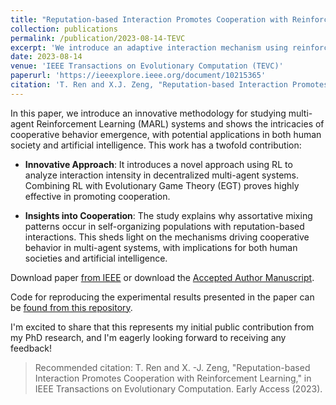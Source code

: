 ```yaml
---
title: "Reputation-based Interaction Promotes Cooperation with Reinforcement Learning"
collection: publications
permalink: /publication/2023-08-14-TEVC
excerpt: 'We introduce an adaptive interaction mechanism using reinforcement learning to study how artificial agents self-organize and adapt their connections in social dilemmas'
date: 2023-08-14
venue: 'IEEE Transactions on Evolutionary Computation (TEVC)'
paperurl: 'https://ieeexplore.ieee.org/document/10215365'
citation: 'T. Ren and X.J. Zeng, "Reputation-based Interaction Promotes Cooperation with Reinforcement Learning," in IEEE Transactions on Evolutionary Computation.'
---
```

In this paper, we introduce an innovative methodology for studying multi-agent Reinforcement Learning (MARL) systems and shows the intricacies of cooperative behavior emergence, with potential applications in both human society and artificial intelligence. This work has a twofold contribution:

* **Innovative Approach**: It introduces a novel approach using RL to analyze interaction intensity in decentralized multi-agent systems. Combining RL with Evolutionary Game Theory (EGT) proves highly effective in promoting cooperation.

* **Insights into Cooperation**: The study explains why assortative mixing patterns occur in self-organizing populations with reputation-based interactions. This sheds light on the mechanisms driving cooperative behavior in multi-agent systems, with implications for both human societies and artificial intelligence.

Download paper [from IEEE](https://ieeexplore.ieee.org/document/10215365) or download the [Accepted Author Manuscript](https://research.manchester.ac.uk/en/publications/reputation-based-interaction-promotes-cooperation-with-reinforcem).

Code for reproducing the experimental results presented in the paper can be [found from this repository](https://github.com/itstyren/reputationRL-coop).

I'm excited to share that this represents my initial public contribution from my PhD research, and I'm eagerly looking forward to receiving any feedback!


> Recommended citation: T. Ren and X. -J. Zeng, "Reputation-based Interaction Promotes Cooperation with Reinforcement Learning," in IEEE Transactions on Evolutionary Computation. Early Access (2023).